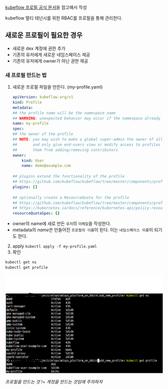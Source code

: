 [kubeflow 프로필 공식 문서](https://www.kubeflow.org/docs/components/central-dash/profiles/)을 참고해서 작성


kubeflow 멀티 테넌시를 위한 RBAC를 프로필을 통해 관리한다.

## 새로운 프로필이 필요한 경우
- 새로운 dex 계정에 권한 추가
- 기존의 유저에게 새로운 네임스페이스 제공
- 기존의 유저에게 owner가 아닌 권한 제공


### 새 프로필 만드는 법
1. 새로운 프로필 파일을 만든다. (my-profile.yaml)

    ```yaml
    apiVersion: kubeflow.org/v1
    kind: Profile
    metadata:
    ## the profile name will be the namespace name
    ## WARNING: unexpected behavior may occur if the namespace already exists
    name: my-profile
    spec:
    ## the owner of the profile
    ## NOTE: you may wish to make a global super-admin the owner of all profiles
    ##       and only give end-users view or modify access to profiles to prevent
    ##       them from adding/removing contributors
    owner:
        kind: User
        name: demo@example.com

    ## plugins extend the functionality of the profile
    ## https://github.com/kubeflow/kubeflow/tree/master/components/profile-controller#plugins
    plugins: []
    
    ## optionally create a ResourceQuota for the profile
    ## https://github.com/kubeflow/kubeflow/tree/master/components/profile-controller#resourcequotaspec
    ## https://kubernetes.io/docs/reference/kubernetes-api/policy-resources/resource-quota-v1/#ResourceQuotaSpec
    resourceQuotaSpec: {}
    ```

- owner의 name에 새로 만든 `유저`의 `이메일`을 작성한다.
- metadata의 *name*은 만들어진 `프로필의 이름`이 된다. 이는 `네임스페이스 이름`이 되기도 한다.

2. apply
   `kubectl apply -f my-profile.yaml`
3. 확인

```bash
kubectl get ns
kubectl get profile
```
![check](../9.trobleshooting-image/확인.png)


*프로필을 만드는 것 != 계정을 만드는 것임에 주의하자*

